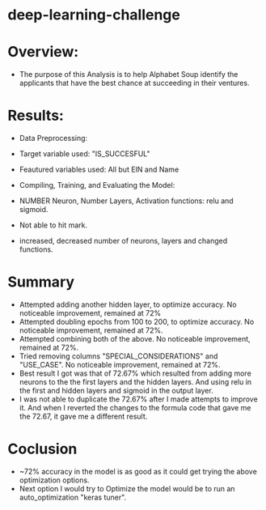 # deep-learning-challenge

# Overview:
- The purpose of this Analysis is to help Alphabet Soup identify the applicants that have the best chance at succeeding in their ventures.

# Results:
- Data Preprocessing:
- Target variable used: "IS_SUCCESFUL"
- Feautured variables used: All but EIN and Name

- Compiling, Training, and Evaluating the Model:
- NUMBER Neuron, Number Layers, Activation functions: relu and sigmoid. 
- Not able to hit mark.
- increased, decreased number of neurons, layers and changed functions.

# Summary
- Attempted adding another hidden layer, to optimize accuracy. No noticeable improvement, remained at 72%
- Attempted doubling epochs from 100 to 200, to optimize accuracy. No noticeable improvement, remained at 72%.
- Attempted combining both of the above. No noticeable improvement, remained at 72%.
- Tried removing columns "SPECIAL_CONSIDERATIONS" and "USE_CASE". No noticeable improvement, remained at 72%.
- Best result I got was that of 72.67% which resulted from adding more neurons to the the first layers and the hidden layers. And using relu in the first and hidden layers and sigmoid in the output layer.
- I was not able to duplicate the 72.67% after I made attempts to improve it. And when I reverted the changes to the formula code that gave me the 72.67, it gave me a different result.

# Coclusion
- ~72% accuracy in the model is as good as it could get trying the above optimization options.
- Next option I would try to Optimize the model would be to run an auto_optimization "keras tuner".

